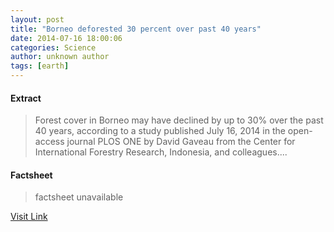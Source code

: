 ```yaml
---
layout: post
title: "Borneo deforested 30 percent over past 40 years"
date: 2014-07-16 18:00:06
categories: Science
author: unknown author
tags: [earth]
---
```



#### Extract
>Forest cover in Borneo may have declined by up to 30% over the past 40 years, according to a study published July 16, 2014 in the open-access journal PLOS ONE by David Gaveau from the Center for International Forestry Research, Indonesia, and colleagues....

#### Factsheet
>factsheet unavailable

[Visit Link](http://phys.org/news324720897.html)


